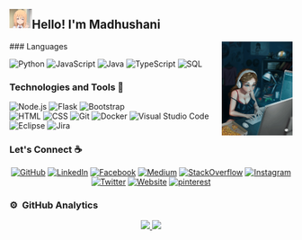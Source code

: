 <img alt="Coding" src="./assets/Hand%20Wave.gif" width='40' align="left"/><h2>Hello! I'm Madhushani</h2>
<!--
**MadhushaniHewagama/MadhushaniHewagama** is a ✨ _special_ ✨ repository because its `README.md` (this file) appears on your GitHub profile.

Here are some ideas to get you started:

- 🔭 I’m currently working on ...
- 🌱 I’m currently learning ...
- 👯 I’m looking to collaborate on ...
- 🤔 I’m looking for help with ...
- 💬 Ask me about ...
- 📫 How to reach me: ...
- 😄 Pronouns: ...
- ⚡ Fun fact: ...
- ⚡ Fun fact:
- 👯 I’m looking to collaborate on projects that are using Java, Python and Javascript.
-->
<img alt="Coding" src="./assets/coding.gif" width="25%" align="right"/>
### Languages 

![Python](https://img.shields.io/badge/-Python-000?&logo=python)
![JavaScript](https://img.shields.io/badge/-JavaScript-000?&logo=JavaScript&logoColor=ddc508)
![Java](https://img.shields.io/badge/-Java-000?&logo=Java&logoColor=007396)
![TypeScript](https://img.shields.io/badge/-TypeScript-000?&logo=TypeScript&logoColor=007ACC)
![SQL](https://img.shields.io/badge/-SQL-000?&logo=MySQL&logoColor=4479A1)

### Technologies and Tools :wrench:

![Node.js](https://img.shields.io/badge/-Node.js-000?&logo=node.js)
![Flask](https://img.shields.io/badge/-Flask-05122A?style=flat&logo=flask)
![Bootstrap](https://img.shields.io/badge/-Bootstrap-05122A?style=flat&logo=bootstrap&logoColor=563D7C)\
![HTML](https://img.shields.io/badge/-HTML-05122A?style=flat&logo=HTML5)
![CSS](https://img.shields.io/badge/-CSS-05122A?style=flat&logo=CSS3&logoColor=1572B6)
![Git](https://img.shields.io/badge/-Git-05122A?style=flat&logo=git)
![Docker](https://img.shields.io/badge/-Docker-000?&logo=Docker)
![Visual Studio Code](https://img.shields.io/badge/-Visual%20Studio%20Code-05122A?style=flat&logo=visual-studio-code&logoColor=007ACC)
![Eclipse](https://img.shields.io/badge/-Eclipse-05122A?style=flat&logo=eclipse-ide&logoColor=2C2255)
![Jira](https://img.shields.io/badge/-Jira-000?&logo=Jira-Software&logoColor=0052CC)


### Let's Connect :coffee:
<p align="center">
	<a href="https://github.com/MadhushaniHewagama"><img src="https://img.icons8.com/bubbles/50/000000/github.png" alt="GitHub"/></a>
	<a href="https://www.linkedin.com/in/madhushanihewagama/"><img src="https://img.icons8.com/bubbles/50/000000/linkedin.png" alt="LinkedIn"/></a>
	<a href="https://www.facebook.com/madhushani.hewagama"><img src="https://img.icons8.com/bubbles/50/000000/facebook-new.png" alt="Facebook"/></a>
    <a href="https://medium.com/@madhushanihewagama.16"><img src="https://img.icons8.com/bubbles/50/000000/medium-new.png" alt="Medium"/></a>
    <a href="https://stackoverflow.com/users/11856810/madhushani-hewagama"><img src="https://img.icons8.com/color/48/000000/stackoverflow.png" alt="StackOverflow"/></a>
	<a href="https://www.instagram.com/ishanka_n_madhushani/"><img src="https://img.icons8.com/bubbles/50/000000/instagram.png" alt="Instagram"/></a>
	<a href="https://twitter.com/Madhushanihewag"><img src="https://img.icons8.com/bubbles/50/000000/twitter.png" alt="Twitter"/></a>
    <a href="https://sites.google.com/site/madhushanihewgama"><img src="https://img.icons8.com/bubbles/50/000000/domain.png" alt="Website"/></a>
    <a href="https://www.pinterest.com/hewagamamadhushani"><img src="https://img.icons8.com/bubbles/50/000000/pinterest.png" alt="pinterest"/></a>
</p>

### ⚙️ &nbsp;GitHub Analytics

<p align="center">
<a href="https://github.com/AVS1508">
  <img height="180em" src="https://github-readme-stats-eight-theta.vercel.app/api?username=MadhushaniHewagama&show_icons=true&theme=algolia&include_all_commits=true&count_private=true"/>
  <img height="180em" src="https://github-readme-stats-eight-theta.vercel.app/api/top-langs/?username=MadhushaniHewagama&layout=compact&langs_count=8&theme=algolia"/>
</a>
</p>

